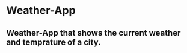 # Weather-App

Weather-App that shows the current weather and temprature of a city.
----------------------------------------------------------------------




